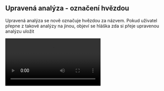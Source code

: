 ﻿---
categories: [kiwi]
layout: kiwi
---
## Upravená analýza - označení hvězdou
Upravená analýza se nově označuje hvězdou za názvem. Pokud uživatel přepne z takové analýzy na jinou, objeví se hláška zda si přeje upravenou analýzu uložit

<video src="{{site.url}}/data/hvezdickaupravenaanalyza.mp4" type="video/mp4" controls>Upravená analýza dostane hvězdu</video>


